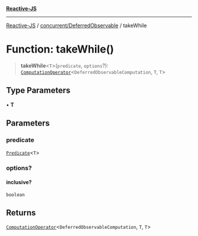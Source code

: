 [**Reactive-JS**](../../../README.md)

***

[Reactive-JS](../../../README.md) / [concurrent/DeferredObservable](../README.md) / takeWhile

# Function: takeWhile()

> **takeWhile**\<`T`\>(`predicate`, `options`?): [`ComputationOperator`](../../../computations/type-aliases/ComputationOperator.md)\<`DeferredObservableComputation`, `T`, `T`\>

## Type Parameters

• **T**

## Parameters

### predicate

[`Predicate`](../../../functions/type-aliases/Predicate.md)\<`T`\>

### options?

#### inclusive?

`boolean`

## Returns

[`ComputationOperator`](../../../computations/type-aliases/ComputationOperator.md)\<`DeferredObservableComputation`, `T`, `T`\>
